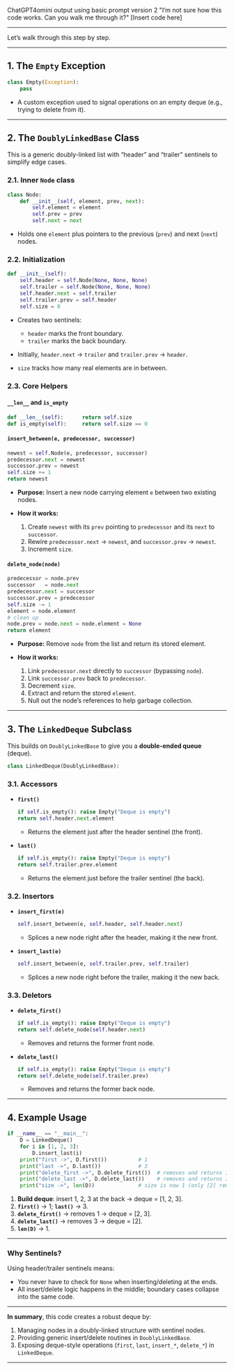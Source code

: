 ChatGPT4omini output using basic prompt version 2
"I’m not sure how this code works. Can you walk me through it?"
[Insert code here]

-----------------------------------------------------------------------------------------------------

Let’s walk through this step by step.

---

## 1. The `Empty` Exception

```python
class Empty(Exception):
    pass
```

* A custom exception used to signal operations on an empty deque (e.g., trying to delete from it).

---

## 2. The `DoublyLinkedBase` Class

This is a generic doubly-linked list with “header” and “trailer” sentinels to simplify edge cases.

### 2.1. Inner `Node` class

```python
class Node:
    def __init__(self, element, prev, next):
        self.element = element
        self.prev = prev
        self.next = next
```

* Holds one `element` plus pointers to the previous (`prev`) and next (`next`) nodes.

### 2.2. Initialization

```python
def __init__(self):
    self.header = self.Node(None, None, None)
    self.trailer = self.Node(None, None, None)
    self.header.next = self.trailer
    self.trailer.prev = self.header
    self.size = 0
```

* Creates two sentinels:

  * `header` marks the front boundary.
  * `trailer` marks the back boundary.
* Initially, `header.next` → `trailer` and `trailer.prev` → `header`.
* `size` tracks how many real elements are in between.

### 2.3. Core Helpers

#### `__len__` and `is_empty`

```python
def __len__(self):      return self.size
def is_empty(self):     return self.size == 0
```

#### `insert_between(e, predecessor, successor)`

```python
newest = self.Node(e, predecessor, successor)
predecessor.next = newest
successor.prev = newest
self.size += 1
return newest
```

* **Purpose:** Insert a new node carrying element `e` between two existing nodes.
* **How it works:**

  1. Create `newest` with its `prev` pointing to `predecessor` and its `next` to `successor`.
  2. Rewire `predecessor.next` → `newest`, and `successor.prev` → `newest`.
  3. Increment `size`.

#### `delete_node(node)`

```python
predecessor = node.prev
successor   = node.next
predecessor.next = successor
successor.prev = predecessor
self.size -= 1
element = node.element
# clean up
node.prev = node.next = node.element = None
return element
```

* **Purpose:** Remove `node` from the list and return its stored element.
* **How it works:**

  1. Link `predecessor.next` directly to `successor` (bypassing `node`).
  2. Link `successor.prev` back to `predecessor`.
  3. Decrement `size`.
  4. Extract and return the stored `element`.
  5. Null out the node’s references to help garbage collection.

---

## 3. The `LinkedDeque` Subclass

This builds on `DoublyLinkedBase` to give you a **double-ended queue** (deque).

```python
class LinkedDeque(DoublyLinkedBase):
```

### 3.1. Accessors

* **`first()`**

  ```python
  if self.is_empty(): raise Empty("Deque is empty")
  return self.header.next.element
  ```

  * Returns the element just after the header sentinel (the front).

* **`last()`**

  ```python
  if self.is_empty(): raise Empty("Deque is empty")
  return self.trailer.prev.element
  ```

  * Returns the element just before the trailer sentinel (the back).

### 3.2. Insertors

* **`insert_first(e)`**

  ```python
  self.insert_between(e, self.header, self.header.next)
  ```

  * Splices a new node right after the header, making it the new front.

* **`insert_last(e)`**

  ```python
  self.insert_between(e, self.trailer.prev, self.trailer)
  ```

  * Splices a new node right before the trailer, making it the new back.

### 3.3. Deletors

* **`delete_first()`**

  ```python
  if self.is_empty(): raise Empty("Deque is empty")
  return self.delete_node(self.header.next)
  ```

  * Removes and returns the former front node.

* **`delete_last()`**

  ```python
  if self.is_empty(): raise Empty("Deque is empty")
  return self.delete_node(self.trailer.prev)
  ```

  * Removes and returns the former back node.

---

## 4. Example Usage

```python
if __name__ == "__main__":
    D = LinkedDeque()
    for i in [1, 2, 3]:
        D.insert_last(i)
    print("first ->", D.first())          # 1
    print("last ->", D.last())            # 3
    print("delete_first ->", D.delete_first())  # removes and returns 1
    print("delete_last ->", D.delete_last())    # removes and returns 3
    print("size ->", len(D))              # size is now 1 (only [2] remains)
```

1. **Build deque**: insert 1, 2, 3 at the back → deque = \[1, 2, 3].
2. **`first()`** → 1; **`last()`** → 3.
3. **`delete_first()`** → removes 1 → deque = \[2, 3].
4. **`delete_last()`** → removes 3 → deque = \[2].
5. **`len(D)`** → 1.

---

### Why Sentinels?

Using header/trailer sentinels means:

* You never have to check for `None` when inserting/deleting at the ends.
* All insert/delete logic happens in the middle; boundary cases collapse into the same code.

---

**In summary**, this code creates a robust deque by:

1. Managing nodes in a doubly-linked structure with sentinel nodes.
2. Providing generic insert/delete routines in `DoublyLinkedBase`.
3. Exposing deque-style operations (`first`, `last`, `insert_*`, `delete_*`) in `LinkedDeque`.

-----------------------------------------------------------------------------------------------------